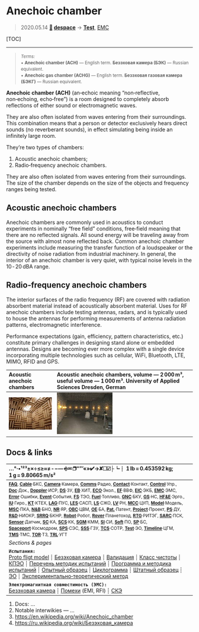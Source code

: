 # Anechoic chamber
> 2020.05.14 **[🚀](../index/index.md) [despace](index.md)** → **[Test](test.md)**, [EMC](emc.md)

[TOC]

---

> <small>*Terms:*<br> • **Anechoic chamber (ACH)** — English term. **Безэховая камера (БЭК)** — Russian equivalent.<br> • **Anechoic gas chamber (ACHG)** — English term. **Безэховая газовая камера (БЭКГ)** — Russian equivalent.</small>

**Anechoic chamber (ACH)** (an‑echoic meaning “non‑reflective, non‑echoing, echo‑free”) is a room designed to completely absorb reflections of either sound or electromagnetic waves.

They are also often isolated from waves entering from their surroundings. This combination means that a person or detector exclusively hears direct sounds (no reverberant sounds), in effect simulating being inside an infinitely large room.

They’re two types of chambers:

   1. Acoustic anechoic chambers;
   1. Radio‑frequency anechoic chambers.

They are also often isolated from waves entering from their surroundings. The size of the chamber depends on the size of the objects and frequency ranges being tested.



## Acoustic anechoic chambers
Anechoic chambers are commonly used in acoustics to conduct experiments in nominally “free field” conditions, free‑field meaning that there are no reflected signals. All sound energy will be traveling away from the source with almost none reflected back. Common anechoic chamber experiments include measuring the transfer function of a loudspeaker or the directivity of noise radiation from industrial machinery. In general, the interior of an anechoic chamber is very quiet, with typical noise levels in the 10 ‑ 20 dBA range.



## Radio‑frequency anechoic chambers
The interior surfaces of the radio frequency (RF) are covered with radiation absorbent material  instead of acoustically absorbent material. Uses for RF anechoic chambers include testing antennas, radars, and is typically used to house the antennas for performing measurements of antenna radiation patterns, electromagnetic interference.

Performance expectations (gain, efficiency, pattern characteristics, etc.) constitute primary challenges in designing stand alone or embedded antennas. Designs are becoming ever more complex with a single device incorporating multiple technologies such as cellular, WiFi, Bluetooth, LTE, MIMO, RFID and GPS.

| Acoustic anechoic chambers | Acoustic anechoic chambers, volume — 2 000 m³, useful volume — 1 000 m³. University of Applied Sciences Dresden, German |
|:--|:--|
| [![](f/tests/anechoic_chamber_thumb.jpg)](f/tests/anechoic_chamber.jpg) | [![](f/tests/anechoic_chamber_schalltoter_raum_tu_dresden_thumb.jpg)](f/tests/anechoic_chamber_schalltoter_raum_tu_dresden.jpg) |



<p style="page-break-after:always"> </p>

## Docs & links
|…°·•¹²³±×÷≤≥≈≠ ‑ −— ⎆✉ ❐“”’«»✔→✘☐☑├┕┆ 1 lb = 0.453592 kg; 1 g = 9.80665 m/s²|
|:--|
|<small>**[FAQ](faq.md)**, **[Cable](cable.md)**·БКС, **[Camera](cam.md)**·Камера, **[Comms](comms.md)**·Радио, **[Contact](contact.md)**·Контакт, **[Control](control.md)**·Упр., **[Doc](doc.md)**·Док., **[Doppler](doppler.md)**·ИСР, **[DS](ds.md)**·ЗУ, **[EB](eb.md)**·ХИТ, **[ECO](ecology.md)**·Экол., **[EF](ef.md)**·ВВФ, **[ElC](elc.md)**·ЭКБ, **[EMC](emc.md)**·ЭМС, **[Error](error.md)**·Ошибки, **[Event](event.md)**·События, **[FS](fs.md)**·ТЭО, **[Fuel](fuel.md)**·Топливо, **[GNC](gnc.md)**·БКУ, **[GS](scs.md)**·НС, **[HF&E](hfe.md)**·Эрго., **[IU](iu.md)**·Гиро., **[KT](kt.md)**·КТЕХ, **[LAG](lag.md)**·ПУC, **[LES](les.md)**·САСП, **[LS](ls.md)**·СЖО, **[LV](lv.md)**·РН, **[MCC](mcc.md)**·ЦУП, **[Model](model.md)**·Модель, **[MSC](sc.md)**·ПКА, **[N&B](nnb.md)**·БНО, **[NR](nr.md)**·ЯР, **[OBC](obc.md)**·ЦВМ, **[OE](oe.md)**·БА, **[Pat.](патент.md)**·Патент, **[Project](project.md)**·Проект, **[PS](ps.md)**·ДУ, **[R&D](rnd.md)**·НИОКР, **[SRRQ](srrq.md)**·БКНР, **[Robot](robotics.md)**·Робот, **[Rover](rover.md)**·Планетоход, **[RTG](rtg.md)**·РИТЭГ, **[SARC](sarc.md)**·ПСК, **[Sensor](sensor.md)**·Датчик, **[SC](sc.md)**·КА, **[SCS](scs.md)**·КК, **[SGM](sgm.md)**·КММ, **[SI](si.md)**·СИ, **[Soft](soft.md)**·ПО, **[SP](sp.md)**·БС, **[Spaceport](spaceport.md)**·Космодром, **[SPS](sps.md)**·СЭС, **[SSS](sss.md)**·ГЗУ, **[TCS](tcs.md)**·СОТР, **[Test](test.md)**·ЭО, **[Timeline](timeline.md)**·ЦГМ, **[TMS](tms.md)**·ТМС, **[TOR](tor.md)**·ТЗ, **[TRL](trl.md)**·УГТ</small>|
|*Sections & pages*|
|**`Испытания:`**<br> [Proto fligt model](pfm.md) ┊ [Безэховая камера](ach.md) ┊ [Валидация](validation.md) ┊ [Класс чистоты](clean_lvl.md) ┊ [КПЭО](ctpr.md) ┊ [Перечень методик испытаний](list_tp.md) ┊ [Программа и методика испытаний](pmot.md) ┊ [Опытный образец](pilot_sample.md) ┊ [Циклограмма](obc.md) ┊ [Штатный образец](flight_unit.md) ┊ [ЭО](test.md) ┊ [Экспериментально‑теоретический метод](etetm.md) |
|**`Электромагнитная совместимость (ЭМС):`**<br> [Безэховая камера](ach.md) ┊ [Помехи](emi.md) (EMI, RFI) ┊ [СКЭ](elmsys.md) |

   1. Docs: …
   1. Notable interwikies — …
   1. <https://en.wikipedia.org/wiki/Anechoic_chamber>
   1. <https://ru.wikipedia.org/wiki/Безэховая_камера>


